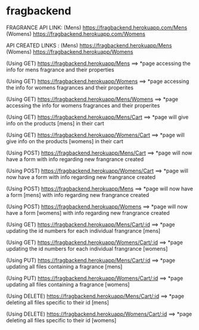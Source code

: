 # fragbackend

FRAGRANCE API LINK: 
  (Mens)  https://fragbackend.herokuapp.com/Mens
  (Womens)  https://fragbackend.herokuapp.com/Womens

API CREATED LINKS : 
  (Mens)  https://fragbackend.herokuapp/Mens
  (Womens)  https://fragbackend.herokuapp/Womens

(Using GET) https://fragbackend.herokuapp/Mens ==> *page accessing the info for mens fragrance and their properties

(Using GET) https://fragbackend.herokuapp/Womens ==> *page accessing the info for womens fragrances and their properites

(Using GET) https://fragbackend.herokuapp/Mens/Womens ==> *page accessing the info for womens fragrances and their properites

(Using GET) https://fragbackend.herokuapp/Mens/Cart ==> *page will give info on the products [mens] in their cart

(Using GET) https://fragbackend.herokuapp/Womens/Cart ==> *page will give info on the products [womens]  in their cart

(Using POST) https://fragbackend.herokuapp/Mens/Cart ==> *page will now have a form with info regarding new frangrance created 

(Using POST) https://fragbackend.herokuapp/Womens/Cart ==> *page will now have a form with info regarding new frangrance created 

(Using POST) https://fragbackend.herokuapp/Mens ==> *page will now have a form [mens] with info regarding new frangrance created

(Using POST) https://fragbackend.herokuapp/Womens ==> *page will now have a form [womens] with info regarding new frangrance created

(Using GET) https://fragbackend.herokuapp/Mens/Cart/:id ==> *page updating the id numbers for each individual frangrance [mens]

(Using GET) https://fragbackend.herokuapp/Womens/Cart/:id ==> *page updating the id numbers for each individual frangrance [womens]

(Using PUT) https://fragbackend.herokuapp/Mens/Cart/:id ==> *page updating all files containing a fragrance [mens]

(Using PUT) https://fragbackend.herokuapp/Womens/Cart/:id ==> *page updating all files containing a fragrance [womens]

(Using DELETE) https://fragbackend.herokuapp/Mens/Cart/:id ==> *page deleting all files specific to their id [mens]

(Using DELETE) https://fragbackend.herokuapp/Womens/Cart/:id ==> *page deleting all files specific to their id [womens]